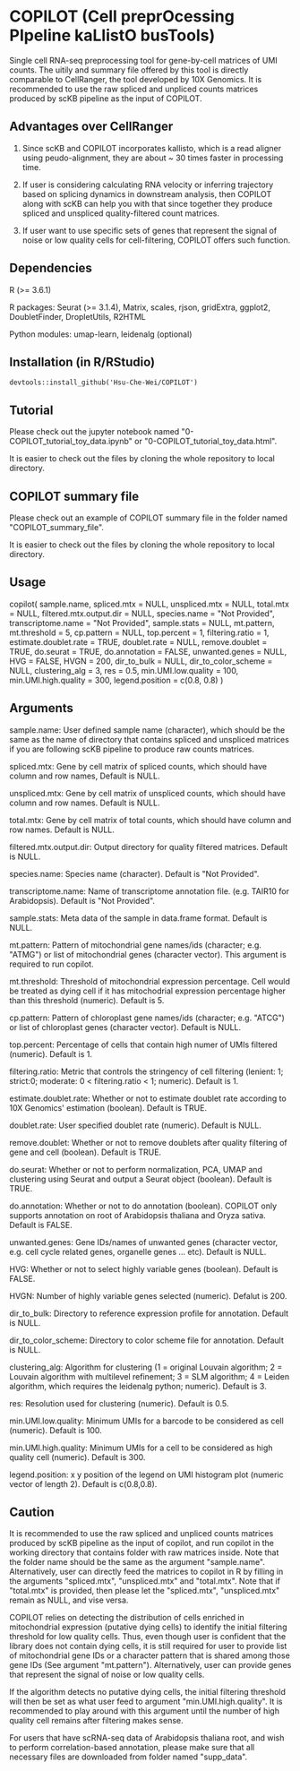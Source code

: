 # COPILOT (Cell preprOcessing PIpeline kaLlistO busTools) 

Single cell RNA-seq preprocessing tool for gene-by-cell matrices of UMI counts. The uitily and summary file offered by this tool is directly comparable to CellRanger, the tool developed by 10X Genomics. It is recommended to use the raw spliced and unpliced counts matrices produced by scKB pipeline as the input of COPILOT.

## Advantages over CellRanger

1. Since scKB and COPILOT incorporates kallisto, which is a read aligner using peudo-alignment, they are about ~ 30 times faster in processing time. 

2. If user is considering calculating RNA velocity or inferring trajectory based on splicing dynamics in downstream analysis, then COPILOT along with scKB can help you with that since together they produce spliced and unspliced quality-filtered count matrices. 

3. If user want to use specific sets of genes that represent the signal of noise or low quality cells for cell-filtering, COPILOT offers such function.

## Dependencies

R (>= 3.6.1)

R packages: Seurat (>= 3.1.4), Matrix, scales, rjson, gridExtra, ggplot2, DoubletFinder, DropletUtils, R2HTML

Python modules: umap-learn, leidenalg (optional)

## Installation (in R/RStudio)
   ```
devtools::install_github('Hsu-Che-Wei/COPILOT')
   ```

## Tutorial

Please check out the jupyter notebook named "0-COPILOT_tutorial_toy_data.ipynb" or "0-COPILOT_tutorial_toy_data.html".

It is easier to check out the files by cloning the whole repository to local directory. 

## COPILOT summary file

Please check out an example of COPILOT summary file in the folder named "COPILOT_summary_file".

It is easier to check out the files by cloning the whole repository to local directory. 

## Usage

copilot( sample.name, spliced.mtx = NULL, unspliced.mtx = NULL, total.mtx = NULL, filtered.mtx.output.dir = NULL, species.name = "Not Provided", transcriptome.name = "Not Provided", sample.stats = NULL, mt.pattern, mt.threshold = 5, cp.pattern = NULL, top.percent = 1, filtering.ratio = 1, estimate.doublet.rate = TRUE, doublet.rate = NULL, remove.doublet = TRUE, do.seurat = TRUE, do.annotation = FALSE, unwanted.genes = NULL, HVG = FALSE, HVGN = 200, dir_to_bulk = NULL, dir_to_color_scheme = NULL, clustering_alg = 3, res = 0.5, min.UMI.low.quality = 100, min.UMI.high.quality = 300, legend.position = c(0.8, 0.8) )

## Arguments

sample.name: User defined sample name (character), which should be the same as the name of directory that contains spliced and unspliced matrices if you are following scKB pipeline to produce raw counts matrices.

spliced.mtx: Gene by cell matrix of spliced counts, which should have column and row names, Default is NULL.

unspliced.mtx: Gene by cell matrix of unspliced counts, which should have column and row names. Default is NULL.

total.mtx: Gene by cell matrix of total counts, which should have column and row names. Default is NULL.

filtered.mtx.output.dir: Output directory for quality filtered matrices. Default is NULL.

species.name: Species name (character). Default is "Not Provided".

transcriptome.name: Name of transcriptome annotation file. (e.g. TAIR10 for Arabidopsis). Default is "Not Provided".

sample.stats: Meta data of the sample in data.frame format. Default is NULL.

mt.pattern: Pattern of mitochondrial gene names/ids (character; e.g. "ATMG") or list of mitochondrial genes (character vector). This argument is required to run copilot.

mt.threshold: Threshold of mitochondrial expression percentage. Cell would be treated as dying cell if it has mitochodrial expression percentage higher than this threshold (numeric). Default is 5.

cp.pattern: Pattern of chloroplast gene names/ids (character; e.g. "ATCG") or list of chloroplast genes (character vector). Default is NULL.

top.percent: Percentage of cells that contain high numer of UMIs filtered (numeric). Default is 1.

filtering.ratio: Metric that controls the stringency of cell filtering (lenient: 1; strict:0; moderate: 0 < filtering.ratio < 1; numeric). Default is 1.

estimate.doublet.rate: Whether or not to estimate doublet rate according to 10X Genomics' estimation (boolean). Default is TRUE.

doublet.rate: User specified doublet rate (numeric). Default is NULL.

remove.doublet: Whether or not to remove doublets after quality filtering of gene and cell (boolean). Default is TRUE.

do.seurat: Whether or not to perform normalization, PCA, UMAP and clustering using Seurat and output a Seurat object (boolean). Default is TRUE.

do.annotation: Whether or not to do annotation (boolean). COPILOT only supports annotation on root of Arabidopsis thaliana and Oryza sativa. Default is FALSE.

unwanted.genes: Gene IDs/names of unwanted genes (character vector, e.g. cell cycle related genes, organelle genes ... etc). Default is NULL.

HVG: Whether or not to select highly variable genes (boolean). Default is FALSE.

HVGN: Number of highly variable genes selected (numeric). Defalut is 200.

dir_to_bulk: Directory to reference expression profile for annotation. Default is NULL.

dir_to_color_scheme: Directory to color scheme file for annotation. Default is NULL.

clustering_alg: Algorithm for clustering (1 = original Louvain algorithm; 2 = Louvain algorithm with multilevel refinement; 3 = SLM algorithm; 4 = Leiden algorithm, which requires the leidenalg python; numeric). Default is 3.

res: Resolution used for clustering (numeric). Default is 0.5.

min.UMI.low.quality: Minimum UMIs for a barcode to be considered as cell (numeric). Default is 100.

min.UMI.high.quality: Minimum UMIs for a cell to be considered as high quality cell (numeric). Default is 300.

legend.position: x y position of the legend on UMI histogram plot (numeric vector of length 2). Default is c(0.8,0.8).

## Caution

It is recommended to use the raw spliced and unpliced counts matrices produced by scKB pipeline as the input of copilot, and run copilot in the working directory that contains folder with raw matrices inside. Note that the folder name should be the same as the argument "sample.name". Alternatively, user can directly feed the matrices to copilot in R by filling in the arguments "spliced.mtx", "unspliced.mtx" and "total.mtx". Note that if "total.mtx" is provided, then please let the "spliced.mtx", "unspliced.mtx" remain as NULL, and vise versa.

COPILOT relies on detecting the distribution of cells enriched in mitochondrial expression (putative dying cells) to identify the initial filtering threshold for low quality cells. Thus, even though user is confident that the library does not contain dying cells, it is still required for user to provide list of mitochondrial gene IDs or a character pattern that is shared among those gene IDs (See argument "mt.pattern"). Alternatively, user can provide genes that represent the signal of noise or low quality cells.

If the algorithm detects no putative dying cells, the initial filtering threshold will then be set as what user feed to argument "min.UMI.high.quality". It is recommended to play around with this argument until the number of high quality cell remains after filtering makes sense.

For users that have scRNA-seq data of Arabidopsis thaliana root, and wish to perform correlation-based annotation, please make sure that all necessary files are downloaded from folder named "supp_data".  
